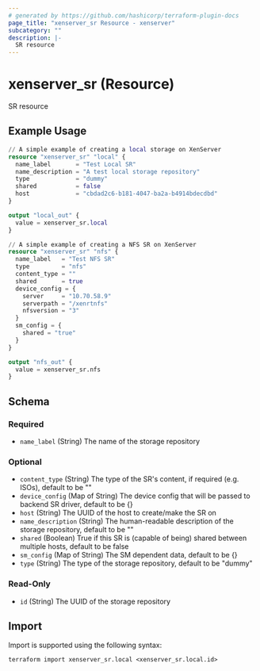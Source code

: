 ```yaml
---
# generated by https://github.com/hashicorp/terraform-plugin-docs
page_title: "xenserver_sr Resource - xenserver"
subcategory: ""
description: |-
  SR resource
---
```


# xenserver_sr (Resource)

SR resource

## Example Usage

```terraform
// A simple example of creating a local storage on XenServer
resource "xenserver_sr" "local" {
  name_label       = "Test Local SR"
  name_description = "A test local storage repository"
  type             = "dummy"
  shared           = false
  host             = "cbdad2c6-b181-4047-ba2a-b4914bdecdbd"
}

output "local_out" {
  value = xenserver_sr.local
}

// A simple example of creating a NFS SR on XenServer
resource "xenserver_sr" "nfs" {
  name_label   = "Test NFS SR"
  type         = "nfs"
  content_type = ""
  shared       = true
  device_config = {
    server     = "10.70.58.9"
    serverpath = "/xenrtnfs"
    nfsversion = "3"
  }
  sm_config = {
    shared = "true"
  }
}

output "nfs_out" {
  value = xenserver_sr.nfs
}
```

<!-- schema generated by tfplugindocs -->
## Schema

### Required

- `name_label` (String) The name of the storage repository

### Optional

- `content_type` (String) The type of the SR's content, if required (e.g. ISOs), default to be ""
- `device_config` (Map of String) The device config that will be passed to backend SR driver, default to be {}
- `host` (String) The UUID of the host to create/make the SR on
- `name_description` (String) The human-readable description of the storage repository, default to be ""
- `shared` (Boolean) True if this SR is (capable of being) shared between multiple hosts, default to be false
- `sm_config` (Map of String) The SM dependent data, default to be {}
- `type` (String) The type of the storage repository, default to be "dummy"

### Read-Only

- `id` (String) The UUID of the storage repository

## Import

Import is supported using the following syntax:

```shell
terraform import xenserver_sr.local <xenserver_sr.local.id>
```
